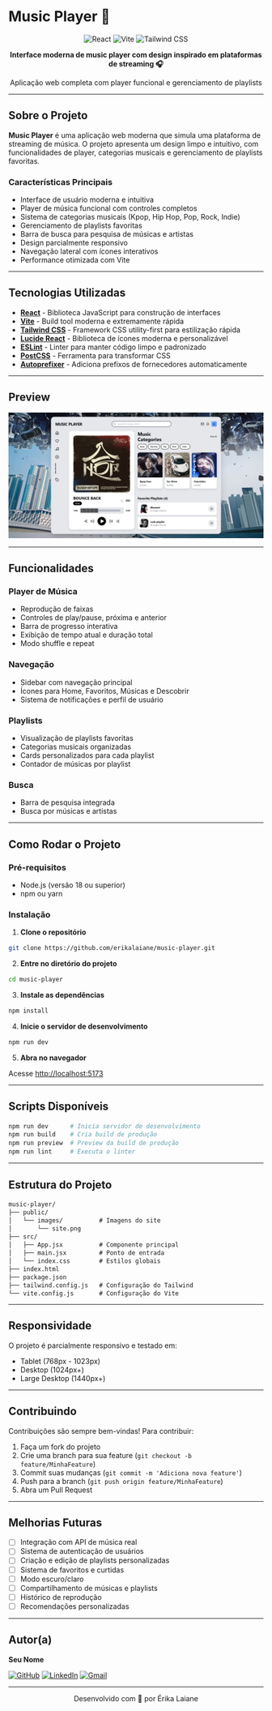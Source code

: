 # Music Player 🎵

<div align="center">

![React](https://img.shields.io/badge/React-20232A?style=for-the-badge&logo=react&logoColor=61DAFB)
![Vite](https://img.shields.io/badge/Vite-646CFF?style=for-the-badge&logo=vite&logoColor=white)
![Tailwind CSS](https://img.shields.io/badge/Tailwind_CSS-38B2AC?style=for-the-badge&logo=tailwind-css&logoColor=white)

**Interface moderna de music player com design inspirado em plataformas de streaming 🎧**

Aplicação web completa com player funcional e gerenciamento de playlists

</div>

---

## Sobre o Projeto

**Music Player** é uma aplicação web moderna que simula uma plataforma de streaming de música. O projeto apresenta um design limpo e intuitivo, com funcionalidades de player, categorias musicais e gerenciamento de playlists favoritas.

### Características Principais

- Interface de usuário moderna e intuitiva
- Player de música funcional com controles completos
- Sistema de categorias musicais (Kpop, Hip Hop, Pop, Rock, Indie)
- Gerenciamento de playlists favoritas
- Barra de busca para pesquisa de músicas e artistas
- Design parcialmente responsivo
- Navegação lateral com ícones interativos
- Performance otimizada com Vite

---

## Tecnologias Utilizadas

- **[React](https://react.dev/)** - Biblioteca JavaScript para construção de interfaces
- **[Vite](https://vitejs.dev/)** - Build tool moderna e extremamente rápida
- **[Tailwind CSS](https://tailwindcss.com/)** - Framework CSS utility-first para estilização rápida
- **[Lucide React](https://lucide.dev/)** - Biblioteca de ícones moderna e personalizável
- **[ESLint](https://eslint.org/)** - Linter para manter código limpo e padronizado
- **[PostCSS](https://postcss.org/)** - Ferramenta para transformar CSS
- **[Autoprefixer](https://github.com/postcss/autoprefixer)** - Adiciona prefixos de fornecedores automaticamente

---

## Preview

<div align="center">

![Preview](./public/images/site.png)

</div>

---

## Funcionalidades

### Player de Música
- Reprodução de faixas
- Controles de play/pause, próxima e anterior
- Barra de progresso interativa
- Exibição de tempo atual e duração total
- Modo shuffle e repeat

### Navegação
- Sidebar com navegação principal
- Ícones para Home, Favoritos, Músicas e Descobrir
- Sistema de notificações e perfil de usuário

### Playlists
- Visualização de playlists favoritas
- Categorias musicais organizadas
- Cards personalizados para cada playlist
- Contador de músicas por playlist

### Busca
- Barra de pesquisa integrada
- Busca por músicas e artistas

---

## Como Rodar o Projeto

### Pré-requisitos

- Node.js (versão 18 ou superior)
- npm ou yarn

### Instalação

1. **Clone o repositório**

```bash
git clone https://github.com/erikalaiane/music-player.git
```

2. **Entre no diretório do projeto**

```bash
cd music-player
```

3. **Instale as dependências**

```bash
npm install
```

4. **Inicie o servidor de desenvolvimento**

```bash
npm run dev
```

5. **Abra no navegador**

Acesse [http://localhost:5173](http://localhost:5173)

---

## Scripts Disponíveis

```bash
npm run dev      # Inicia servidor de desenvolvimento
npm run build    # Cria build de produção
npm run preview  # Preview da build de produção
npm run lint     # Executa o linter
```

---

## Estrutura do Projeto

```
music-player/
├── public/
│   └── images/          # Imagens do site
│       └── site.png
├── src/
│   ├── App.jsx          # Componente principal
│   ├── main.jsx         # Ponto de entrada
│   └── index.css        # Estilos globais
├── index.html
├── package.json
├── tailwind.config.js   # Configuração do Tailwind
└── vite.config.js       # Configuração do Vite
```

---

## Responsividade

O projeto é parcialmente responsivo e testado em:

- Tablet (768px - 1023px)
- Desktop (1024px+)
- Large Desktop (1440px+)

---

## Contribuindo

Contribuições são sempre bem-vindas! Para contribuir:

1. Faça um fork do projeto
2. Crie uma branch para sua feature (`git checkout -b feature/MinhaFeature`)
3. Commit suas mudanças (`git commit -m 'Adiciona nova feature'`)
4. Push para a branch (`git push origin feature/MinhaFeature`)
5. Abra um Pull Request

---

## Melhorias Futuras

- [ ] Integração com API de música real
- [ ] Sistema de autenticação de usuários
- [ ] Criação e edição de playlists personalizadas
- [ ] Sistema de favoritos e curtidas
- [ ] Modo escuro/claro
- [ ] Compartilhamento de músicas e playlists
- [ ] Histórico de reprodução
- [ ] Recomendações personalizadas

---

## Autor(a)

**Seu Nome**

[![GitHub](https://img.shields.io/badge/GitHub-100000?style=for-the-badge&logo=github&logoColor=white)](https://github.com/erikalaiane)
[![LinkedIn](https://img.shields.io/badge/LinkedIn-0077B5?style=for-the-badge&logo=linkedin&logoColor=white)](https://www.linkedin.com/in/erika-laiane-azevedo)
[![Gmail](https://img.shields.io/badge/Gmail-D14836?style=for-the-badge&logo=gmail&logoColor=white)](mailto:erikalaianeazevedosantos@gmail.com)

---

<div align="center">

Desenvolvido com 💜 por Érika Laiane

</div>